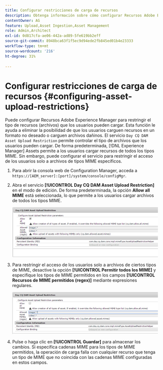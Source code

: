 ```yaml
---
title: Configurar restricciones de carga de recursos
description: Obtenga información sobre cómo configurar Recursos Adobe Experience Manager para restringir el tipo de recursos (archivos) que los usuarios pueden cargar.
contentOwner: AG
feature: Upload,Asset Ingestion,Asset Management
role: Admin,Architect
exl-id: 0d817cfa-ae06-442a-ad89-5fe619bb2eff
source-git-commit: 8948bca63f1f5ec9d94ede2fb845ed01b4e23333
workflow-type: tm+mt
source-wordcount: '216'
ht-degree: 31%

---
```


# Configurar restricciones de carga de recursos {#configuring-asset-upload-restrictions}

Puede configurar Recursos Adobe Experience Manager para restringir el tipo de recursos (archivos) que los usuarios pueden cargar. Esta función le ayuda a eliminar la posibilidad de que los usuarios carguen recursos en un formato no deseado o carguen archivos dañinos. El servicio `Day CQ DAM Asset Upload Restriction` permite controlar el tipo de archivos que los usuarios pueden cargar. De forma predeterminada, [!DNL Experience Manager] Assets permite a los usuarios cargar recursos de todos los tipos MIME. Sin embargo, puede configurar el servicio para restringir el acceso de los usuarios solo a archivos de tipos MIME específicos.

1. Para abrir la consola web de Configuration Manager, acceda a `https://[AEM_server]:[port]/system/console/configMgr`.
1. Abra el servicio **[!UICONTROL Day CQ DAM Asset Upload Restriction]** en el modo de edición. De forma predeterminada, la opción **Allow all MIME** está seleccionada, lo que permite a los usuarios cargar archivos de todos los tipos MIME.

   ![chlimage_1-378](assets/chlimage_1-378.png)

1. Para restringir el acceso de los usuarios solo a archivos de ciertos tipos de MIME, desactive la opción **[!UICONTROL Permitir todos los MIME]** y especifique los tipos de MIME permitidos en los campos **[!UICONTROL Recursos de MIME permitidos (regex)]** mediante expresiones regulares.

   ![chlimage_1-379](assets/chlimage_1-379.png)

1. Pulse o haga clic en **[!UICONTROL Guardar]** para almacenar los cambios. Si especifica cadenas MIME para los tipos de MIME permitidos, la operación de carga falla con cualquier recurso que tenga un tipo de MIME que no coincida con las cadenas MIME configuradas en estos campos.
